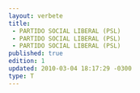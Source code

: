 ```yaml
---
layout: verbete
title:
 - PARTIDO SOCIAL LIBERAL (PSL)
 - PARTIDO SOCIAL LIBERAL (PSL)
 - PARTIDO SOCIAL LIBERAL (PSL)
published: true
edition: 1  
updated: 2010-03-04 18:17:29 -0300
type: T
---
```


